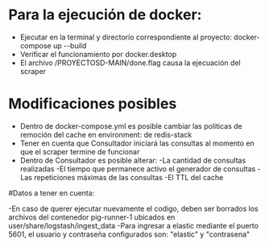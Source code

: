 # Para la ejecución de docker:

- Ejecutar en la terminal y directorio correspondiente al proyecto: docker-compose up --build
- Verificar el funcionamiento por docker.desktop
- El archivo /PROYECTOSD-MAIN/done.flag causa la ejecuación del scraper
# Modificaciones posibles

- Dentro de docker-compose.yml es posible cambiar las politicas de remoción del cache en environment: de redis-stack
- Tener en cuenta que Consultador iniciará las consultas al momento en que el scraper termine de funcionar
- Dentro de Consultador es posible alterar:
  -La cantidad de consultas realizadas
  -El tiempo que permanece activo el generador de consultas
  -Las repeticiones máximas de las consultas
  -El TTL del cache

#Datos a tener en cuenta:

-En caso de querer ejecutar nuevamente el codigo, deben ser borrados los archivos del contenedor pig-runner-1 ubicados en user/share/logstash/ingest_data
-Para ingresar a elastic mediante el puerto 5601, el usuario y contraseña configurados son: "elastic" y "contrasena"
